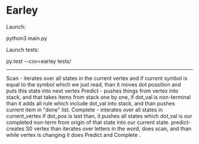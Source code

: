 # Earley 

Launch:

python3 main.py

Launch tests:

py.test --cov=earley tests/

**************************************
Scan - iterates over all states in the current vertex and if current symbol is equal to the symbol which we just read, than it moves dot possition and puts this state into next vertex
Predict - pushes things from vertex into stack, and that takes items from stack one by one, if dot_val is non-terminal than it adds all rule which include dot_val into stack, and than pushes current item in "done" list.
Complete - interates over all states in current_vertex if dot_pos is last than, it pushes all states  which dot_val is our completed non-term from origin of that state  into our current state.
predict- creates S0 vertex than iterates over letters in the word, does scan, and than while vertex is changing it does Predict and Complete .
